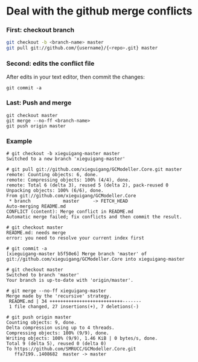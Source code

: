 # Deal with the github merge conflicts

### First: checkout branch

>
```bash
git checkout -b <branch-name> master
git pull git://github.com/{username}/{<repo>.git} master
```

### Second: edits the conflict file

After edits in your text editor, then commit the changes:
>
```batch
git commit -a
```

### Last: Push and merge

>
```batch
git checkout master
git merge --no-ff <branch-name>
git push origin master
```

### Example
>
```
# git checkout -b xieguigang-master master
Switched to a new branch 'xieguigang-master'
```
```
# git pull git://github.com/xieguigang/GCModeller.Core.git master
remote: Counting objects: 6, done.
remote: Compressing objects: 100% (4/4), done.
remote: Total 6 (delta 3), reused 5 (delta 2), pack-reused 0
Unpacking objects: 100% (6/6), done.
From git://github.com/xieguigang/GCModeller.Core
 * branch            master     -> FETCH_HEAD
Auto-merging README.md
CONFLICT (content): Merge conflict in README.md
Automatic merge failed; fix conflicts and then commit the result.
```
```
# git checkout master
README.md: needs merge
error: you need to resolve your current index first
```
```
# git commit -a
[xieguigang-master b5f50e6] Merge branch 'master' of git://github.com/xieguigang/GCModeller.Core into xieguigang-master
```
```
# git checkout master
Switched to branch 'master'
Your branch is up-to-date with 'origin/master'.
```
```
# git merge --no-ff xieguigang-master
Merge made by the 'recursive' strategy.
 README.md | 34 +++++++++++++++++++++++++++-------
 1 file changed, 27 insertions(+), 7 deletions(-)
```
```
# git push origin master
Counting objects: 9, done.
Delta compression using up to 4 threads.
Compressing objects: 100% (9/9), done.
Writing objects: 100% (9/9), 1.46 KiB | 0 bytes/s, done.
Total 9 (delta 5), reused 0 (delta 0)
To https://github.com/SMRUCC/GCModeller.Core.git
   ffa7199..1408682  master -> master
```
